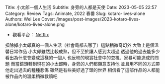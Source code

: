 Title: 小太郎一個人生活
Subtitle: 身旁的人都是天使
Date: 2023-05-05 22:57
Category: Review
Tags: Animate, 2022 春番
Slug: kotaro-lives-alone
Authors: Wei Lee
Cover: /images/post-images/2023-kotaro-lives-alone/kotaro-lives-alone.png


<!--more-->

* 觀看平台： [Netflix](https://www.netflix.com/tw/title/81275353)

扣除掉小太郎真的一個人生活（社會局都去哪了）這點稍微奇幻外
大致上是個溫馨日常作品
小太郎雖然比較成熟，但不至於讓人感到太超過
透過他的過去能多少看出為什麼會變成這樣的一個人
也反映的現實社會中的忽視、家暴可能造成的問題
而當鏡頭轉到現在的小太郎時，身旁的人們都願意支持他
並且用不同的方式帶他走出過去的種種悲傷
雖然是有些美好過了頭的世界
相信看了這部作品的人都能被作品內的溫柔稍微救贖吧
